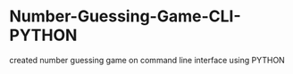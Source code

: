 # Number-Guessing-Game-CLI-PYTHON
created number guessing game on command line interface using PYTHON
